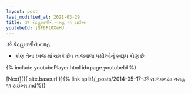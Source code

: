 ```yaml
---
layout: post
last_modified_at: 2021-03-29
title: ૐ કેટહુમાળીને નમહ ૧૧ ટાઈમ્સ
youtubeId: jSF6Ft0XmHU
---
```

 
 
 ૐ કેટહુમાળીને નમહ  
 
 -  કોણ તેના ધ્વજ માં ચમકે છે / તાજવાળા પક્ષીઓનું સ્વરૂપ કોણ છે 
 
  
 
  
 
 
 
 
 
 


{% include youtubePlayer.html id=page.youtubeId %}
 
[Next]({{ site.baseurl }}{% link  split1/_posts/2014-05-17-ૐ સાભવનયા નમહ ૧૧ ટાઈમ્સ.md%})
 
